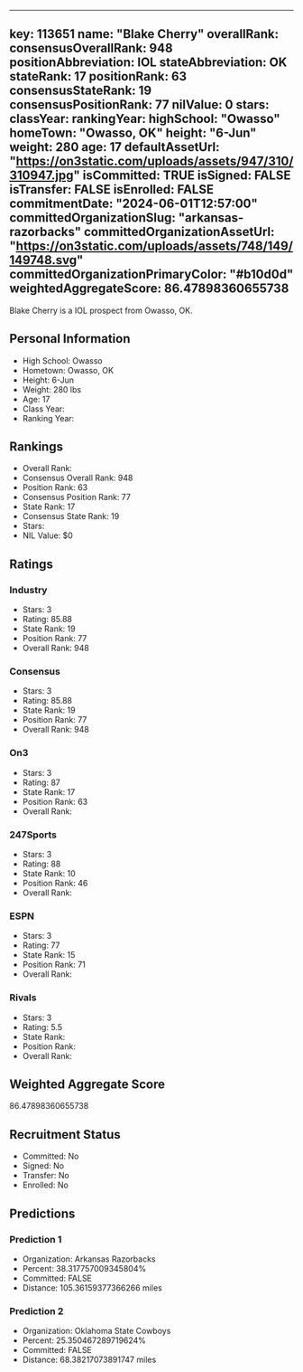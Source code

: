 ---
  key: 113651
  name: "Blake Cherry"
  overallRank: 
  consensusOverallRank: 948
  positionAbbreviation: IOL
  stateAbbreviation: OK
  stateRank: 17
  positionRank: 63
  consensusStateRank: 19
  consensusPositionRank: 77
  nilValue: 0
  stars: 
  classYear: 
  rankingYear: 
  highSchool: "Owasso"
  homeTown: "Owasso, OK"
  height: "6-Jun"
  weight: 280
  age: 17
  defaultAssetUrl: "https://on3static.com/uploads/assets/947/310/310947.jpg"
  isCommitted: TRUE
  isSigned: FALSE
  isTransfer: FALSE
  isEnrolled: FALSE
  commitmentDate: "2024-06-01T12:57:00"
  committedOrganizationSlug: "arkansas-razorbacks"
  committedOrganizationAssetUrl: "https://on3static.com/uploads/assets/748/149/149748.svg"
  committedOrganizationPrimaryColor: "#b10d0d"
  weightedAggregateScore: 86.47898360655738
  ---
  
  Blake Cherry is a IOL prospect from Owasso, OK.
  
  ## Personal Information
  - High School: Owasso
  - Hometown: Owasso, OK
  - Height: 6-Jun
  - Weight: 280 lbs
  - Age: 17
  - Class Year: 
  - Ranking Year: 
  
  ## Rankings
  - Overall Rank: 
  - Consensus Overall Rank: 948
  - Position Rank: 63
  - Consensus Position Rank: 77
  - State Rank: 17
  - Consensus State Rank: 19
  - Stars: 
  - NIL Value: $0
  
  ## Ratings
  
  ### Industry
  - Stars: 3
  - Rating: 85.88
  - State Rank: 19
  - Position Rank: 77
  - Overall Rank: 948
  
  ### Consensus
  - Stars: 3
  - Rating: 85.88
  - State Rank: 19
  - Position Rank: 77
  - Overall Rank: 948
  
  ### On3
  - Stars: 3
  - Rating: 87
  - State Rank: 17
  - Position Rank: 63
  - Overall Rank: 
  
  ### 247Sports
  - Stars: 3
  - Rating: 88
  - State Rank: 10
  - Position Rank: 46
  - Overall Rank: 
  
  ### ESPN
  - Stars: 3
  - Rating: 77
  - State Rank: 15
  - Position Rank: 71
  - Overall Rank: 
  
  ### Rivals
  - Stars: 3
  - Rating: 5.5
  - State Rank: 
  - Position Rank: 
  - Overall Rank: 
  
  ## Weighted Aggregate Score
  86.47898360655738
  
  ## Recruitment Status
  - Committed: No
  - Signed: No
  - Transfer: No
  - Enrolled: No
  
  
  
  ## Predictions
  
  ### Prediction 1
  - Organization: Arkansas Razorbacks
  - Percent: 38.317757009345804%
  - Committed: FALSE
  - Distance: 105.36159377366266 miles
  
  ### Prediction 2
  - Organization: Oklahoma State Cowboys
  - Percent: 25.350467289719624%
  - Committed: FALSE
  - Distance: 68.38217073891747 miles
  